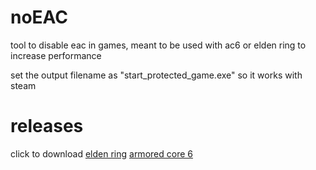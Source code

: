 # noEAC
tool to disable eac in games, meant to be used with ac6 or elden ring to increase performance

set the output filename as "start_protected_game.exe" so it works with steam

# releases
click to download
[elden ring](https://github.com/ywxn/noEAC/releases/download/er/start_protected_game.exe)
[armored core 6](https://github.com/ywxn/noEAC/releases/download/ac6/start_protected_game.exe)
